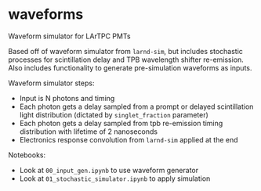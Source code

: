 # waveforms
Waveform simulator for LArTPC PMTs

Based off of waveform simulator from `larnd-sim`, but includes stochastic processes for scintillation delay and TPB wavelength shifter re-emission. Also includes functionality to generate pre-simulation waveforms as inputs.

Waveform simulator steps:
* Input is N photons and timing
* Each photon gets a delay sampled from a prompt or delayed scintillation light distribution (dictated by `singlet_fraction` parameter)
* Each photon gets a delay sampled from tpb re-emission timing distribution with lifetime of 2 nanoseconds
* Electronics response convolution from `larnd-sim` applied at the end

Notebooks:
* Look at `00_input_gen.ipynb` to use waveform generator
* Look at `01_stochastic_simulator.ipynb` to apply simulation
